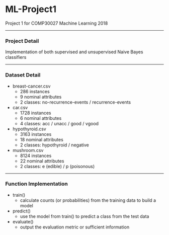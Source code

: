 # ML-Project1
Project 1 for COMP30027 Machine Learning 2018

---
### Project Detail
Implementation of both supervised and unsupervised Naive Bayes classifiers

---
### Dataset Detail
- breast-cancer.csv
	- 286 instances
	- 9 nominal attributes
	- 2 classes: no-recurrence-events / recurrence-events
- car.csv
	- 1728 instances
	- 6 nominal attributes
	- 4 classes: acc / unacc / good / vgood
- hypothyroid.csv
	- 3163 instances
	- 18 nominal attributes
	- 2 classes: hypothyroid / negative
- mushroom.csv
	- 8124 instances
	- 22 nominal attributes
	- 2 classes: e (edible) / p (poisonous)

---
### Function Implementation
- train()
	- calculate counts (or probabilities) from the training data to build a model
- predict()
	- use the model from train() to predict a class from the test data
- evaluate()
	- output the evaluation metric or sufficient information